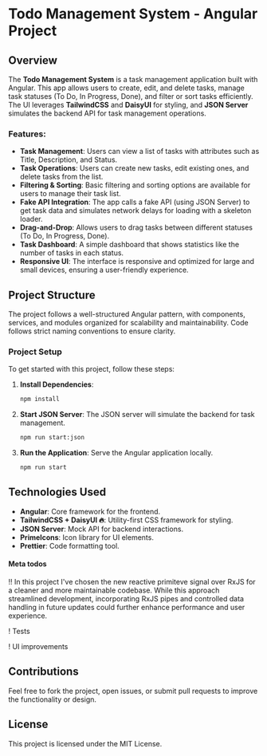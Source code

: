 # Todo Management System - Angular Project

## Overview
The **Todo Management System** is a task management application built with Angular. This app allows users to create, edit, and delete tasks, manage task statuses (To Do, In Progress, Done), and filter or sort tasks efficiently. The UI leverages **TailwindCSS** and **DaisyUI** for styling, and **JSON Server** simulates the backend API for task management operations.


### Features:
- **Task Management**: Users can view a list of tasks with attributes such as Title, Description, and Status.
- **Task Operations**: Users can create new tasks, edit existing ones, and delete tasks from the list.
- **Filtering & Sorting**: Basic filtering and sorting options are available for users to manage their task list.
- **Fake API Integration**: The app calls a fake API (using JSON Server) to get task data and simulates network delays for loading with a skeleton loader.
- **Drag-and-Drop**: Allows users to drag tasks between different statuses (To Do, In Progress, Done).
- **Task Dashboard**: A simple dashboard that shows statistics like the number of tasks in each status.
- **Responsive UI**: The interface is responsive and optimized for large and small devices, ensuring a user-friendly experience.


## Project Structure
The project follows a well-structured Angular pattern, with components, services, and modules organized for scalability and maintainability. Code follows strict naming conventions to ensure clarity.

### Project Setup
To get started with this project, follow these steps:

1. **Install Dependencies**:
   ```bash
   npm install
   ```

2. **Start JSON Server**:
   The JSON server will simulate the backend for task management.
   ```bash
   npm run start:json
   ```

3. **Run the Application**:
   Serve the Angular application locally.
   ```bash
   npm run start
   ```


## Technologies Used
- **Angular**: Core framework for the frontend.
- **TailwindCSS + DaisyUI 🔥**: Utility-first CSS framework for styling.
- **JSON Server**: Mock API for backend interactions.
- **PrimeIcons**: Icon library for UI elements.
- **Prettier**: Code formatting tool.


#### Meta todos

!! In this project I've chosen the new reactive primiteve signal over RxJS for a cleaner and more maintainable codebase. While this approach streamlined development, incorporating RxJS pipes and controlled data handling in future updates could further enhance performance and user experience.

! Tests

! UI improvements

## Contributions
Feel free to fork the project, open issues, or submit pull requests to improve the functionality or design.

## License
This project is licensed under the MIT License. 
